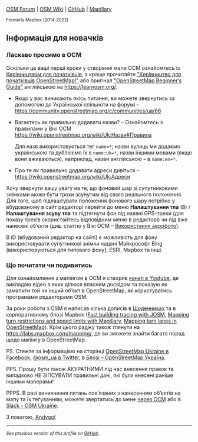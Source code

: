 [OSM Forum](https://forum.openstreetmap.org/profile.php?id=4038) | [OSM Wiki](https://wiki.openstreetmap.org/wiki/User:Andygol) | [GitHub](https://github.com/Andygol) | [Mapillary](https://www.mapillary.com/app/user/andygol)

<sub>Formerly Mapbox (2014-2022)</sub>

## Інформація для новачків

### Ласкаво просимо в ОСМ

Оскільки це ваші перші кроки у створенні мапи ОСМ ознайомтесь із [Керівництвом для початківців](http://wiki.openstreetmap.org/wiki/Uk:Beginners_Guide), а краще прочитайте ["Керівництво для початківців OpenStreetMap!"](http://learnosm.org/uk/beginner/) або оригінал ["OpenStreetMap Beginner’s Guide"](http://learnosm.org/en/beginner/) англійською на <https://learnosm.org/>.

* Якщо у вас виникають якісь питання, ви можете звернутись за допомогою до Української спільноти на форумі – <https://community.openstreetmap.org/c/communities/ua/66>
* Вагаєтесь як правильно додавати назви? – Ознайомтесь з правилами у Вікі ОСМ <https://wiki.openstreetmap.org/wiki/Uk:Назви#Правила>

    Для назв використовується теґ `name=*`; назви вулиць ми додаємо українською та дублюємо їх в `name:uk=*`, назви іншими мовами (якщо вони вживаються), наприклад, назви англійською – в `name:en=*`.
* Про те як правильно додавати адреси дивіться – <https://wiki.openstreetmap.org/wiki/Uk:Адреси>

Хочу звернути вашу увагу на те, що фоновий шар зі супутниковими знімками може бути трохи зсунутим від свого реального положення. Для того, щоб підлаштувати положення фонового шару потрібно у вбудованому в сайт редакторі перейти до меню **Налаштування тла** (<kbd>B</kbd>) / **Налаштування зсуву тла** та підтягнути фон під наявні GPS-треки (для показу треків скористайтесь відповідним меню в редакторі) чи під вже нанесені об’єкти (див. статтю у Вікі ОСМ – [Використання аерофото](https://wiki.openstreetmap.org/wiki/Uk:Using_Imagery)).

В iD (вбудований редактор на сайті) є можливість для фону використовувати супутникові знімки надані Майкрософт Bing (використовуються для типового фону), ESRI, Mapbox та інші.

### Що почитати чи подивитись

Для ознайомлення з мапінгом в ОСМ я створив [канал в Youtube](https://www.youtube.com/c/AndreyGolovin/videos), де викладаю відео в яких ділюся власним досвідом та показую як замапити той чи інший об’єкт в OpenStreetMap, як користуватись програмами редакторами OSM.

За роки роботи з OSM я написав кілька дописів в [Щоденниках](https://www.openstreetmap.org/user/andygol/diary) та в корпоративному блозі Mapbox ([Fast building tracing with JOSM](https://blog.mapbox.com/fast-building-tracing-with-josm-58a3c3be9be8), [Mapping turn restrictions and speed limits with Mapillary](https://blog.mapbox.com/mapping-turn-restrictions-and-speed-limits-with-mapillary-3de06b7c5f6b), [Mapping turn lanes in OpenStreetMap](https://blog.mapbox.com/mapping-turn-lanes-in-openstreetmap-5da9bf764f0d)). Крім цього раджу також глянути на <https://labs.mapbox.com/mapping/>, де ви зможете знайти багато порад щодо мапінгу в OpenStreetMap.

PS. Стежте за інформацією на сторінці [OpenStreetMap Ukraine в Facebook](https://www.facebook.com/openstreetmapua/), [@osm_ua в Twitter](https://twitter.com/osm_ua), в [Блозі – OpenStreetMap Україна](https://blog.openstreetmap.org.ua/uk/).

PPS. Прошу бути також АКУРАТНИМИ під час внесення правок та випадково НЕ ЗІПСУВАТИ правильні дані, які були внесені раніше іншими маперами!

PPPS. В разі виникнення питань пов’язаних з нанесенням об’єктів на мапу та їх теґуванням, можете звертатись до мене [через ОСМ](http://www.openstreetmap.org/message/new/andygol) або в [Slack - OSM Ukraine](http://bit.ly/SlackOsmUa).

З повагою,
[Andygol](http://wiki.openstreetmap.org/wiki/User:Andygol)

----
<sub>_See previous version of this profile on [GitHub](https://github.com/Andygol/communication/blob/b9a9c60e57a1cc812f4dc3992f4baae0ec913b70/osm_profile.md)._</sub>
